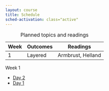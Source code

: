 ```yaml
---
layout: course
title: Schedule
sched-activation: class="active"
---
```

<table class="commentary table">
<caption>Planned topics and readings</caption>
<thead><tr>
<th scope="col">Week</th><th scope="cols">Outcomes</th><th scope="col">Readings</th>
</tr></thead>
<tbody>
<tr>
<td>1</td><td>Layered</td><td>Armbrust, Helland</td>
</tr>
</tbody>
</table>

Week 1

* [Day 2](Week1-Day2.html "Week 1, Day 2")
* [Day 1](Week1-Day1.html "Week 1, Day 1")
